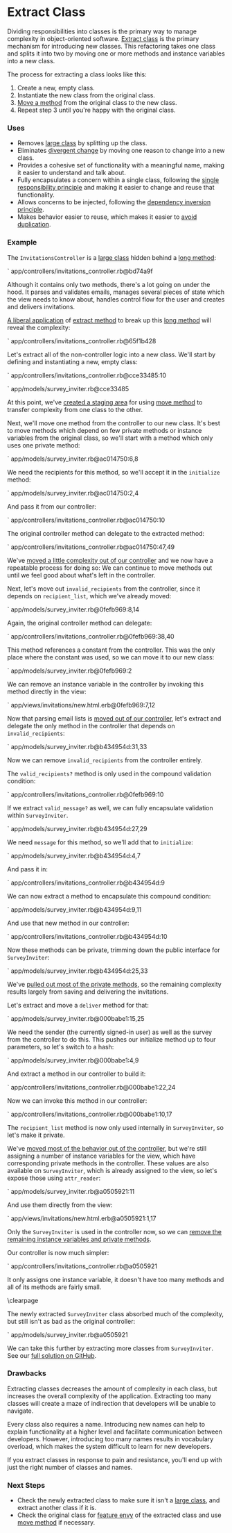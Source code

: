 # Extract Class

Dividing responsibilities into classes is the primary way to manage complexity
in object-oriented software. [Extract class](#extract-class) is the primary mechanism for
introducing new classes. This refactoring takes one class and splits it into two
by moving one or more methods and instance variables into a new class.

The process for extracting a class looks like this:

1. Create a new, empty class.
2. Instantiate the new class from the original class.
3. [Move a method](#move-method) from the original class to the new class.
4. Repeat step 3 until you're happy with the original class.

### Uses

* Removes [large class](#large-class) by splitting up the class.
* Eliminates [divergent change](#divergent-change) by moving one reason to
  change into a new class.
* Provides a cohesive set of functionality with a meaningful name, making it
  easier to understand and talk about.
* Fully encapsulates a concern within a single class, following the [single
  responsibility principle](#single-responsibility-principle) and making it
  easier to change and reuse that functionality.
* Allows concerns to be injected, following the [dependency inversion
  principle](#dependency-inversion-principle).
* Makes behavior easier to reuse, which makes it easier to [avoid duplication](#dry).

### Example

The `InvitationsController` is a [large class](#large-class) hidden behind a
[long method](#long-method):

` app/controllers/invitations_controller.rb@bd74a9f

Although it contains only two methods, there's a lot going on under the hood. It
parses and validates emails, manages several pieces of state which the view needs
to know about, handles control flow for the user and creates and delivers
invitations.

[A liberal
application](https://github.com/thoughtbot/ruby-science/commit/65f1b428) of
[extract method](#extract-method) to break up this [long method](#long-method)
will reveal the complexity:

` app/controllers/invitations_controller.rb@65f1b428

Let's extract all of the non-controller logic into a new class. We'll start by
defining and instantiating a new, empty class:

` app/controllers/invitations_controller.rb@cce33485:10

` app/models/survey_inviter.rb@cce33485

At this point, we've [created a staging
area](https://github.com/thoughtbot/ruby-science/commit/cce33485) for using
[move method](#move-method) to transfer complexity from one class to the other.

Next, we'll move one method from the controller to our new class. It's best to
move methods which depend on few private methods or instance variables from the
original class, so we'll start with a method which only uses one private method:

` app/models/survey_inviter.rb@ac014750:6,8

We need the recipients for this method, so we'll accept it in the `initialize`
method:

` app/models/survey_inviter.rb@ac014750:2,4

And pass it from our controller:

` app/controllers/invitations_controller.rb@ac014750:10

The original controller method can delegate to the extracted method:

` app/controllers/invitations_controller.rb@ac014750:47,49

We've [moved a little complexity out of our
controller](https://github.com/thoughtbot/ruby-science/commit/ac014750) and we
now have a repeatable process for doing so: We can continue to move methods out
until we feel good about what's left in the controller.

Next, let's move out `invalid_recipients` from the controller, since it depends
on `recipient_list`, which we've already moved:

` app/models/survey_inviter.rb@0fefb969:8,14

Again, the original controller method can delegate:

` app/controllers/invitations_controller.rb@0fefb969:38,40

This method references a constant from the controller. This was the only place
where the constant was used, so we can move it to our new class:

` app/models/survey_inviter.rb@0fefb969:2

We can remove an instance variable in the controller by invoking this method
directly in the view:

` app/views/invitations/new.html.erb@0fefb969:7,12

Now that parsing email lists is [moved out of our
controller](https://github.com/thoughtbot/ruby-science/commit/0fefb969), let's
extract and delegate the only method in the controller that depends on
`invalid_recipients`:

` app/models/survey_inviter.rb@b434954d:31,33

Now we can remove `invalid_recipients` from the controller entirely.

The `valid_recipients?` method is only used in the compound validation
condition:

` app/controllers/invitations_controller.rb@0fefb969:10

If we extract `valid_message?` as well, we can fully encapsulate validation
within `SurveyInviter`.

` app/models/survey_inviter.rb@b434954d:27,29

We need `message` for this method, so we'll add that to `initialize`:

` app/models/survey_inviter.rb@b434954d:4,7

And pass it in:

` app/controllers/invitations_controller.rb@b434954d:9

We can now extract a method to encapsulate this compound condition:

` app/models/survey_inviter.rb@b434954d:9,11

And use that new method in our controller:

` app/controllers/invitations_controller.rb@b434954d:10

Now these methods can be private, trimming down the public interface for
`SurveyInviter`:

` app/models/survey_inviter.rb@b434954d:25,33

We've [pulled out most of the private
methods](https://github.com/thoughtbot/ruby-science/commit/b434954d), so the
remaining complexity results largely from saving and delivering the invitations.

Let's extract and move a `deliver` method for that:

` app/models/survey_inviter.rb@000babe1:15,25

We need the sender (the currently signed-in user) as well as the survey from the
controller to do this. This pushes our initialize method up to four parameters,
so let's switch to a hash:

` app/models/survey_inviter.rb@000babe1:4,9

And extract a method in our controller to build it:

` app/controllers/invitations_controller.rb@000babe1:22,24

Now we can invoke this method in our controller:

` app/controllers/invitations_controller.rb@000babe1:10,17

The `recipient_list` method is now only used internally in `SurveyInviter`, so
let's make it private.

We've [moved most of the behavior out of the
controller](https://github.com/thoughtbot/ruby-science/commit/000babe1), but
we're still assigning a number of instance variables for the view, which have
corresponding private methods in the controller. These values are also available
on `SurveyInviter`, which is already assigned to the view, so let's expose those
using `attr_reader`:

` app/models/survey_inviter.rb@a0505921:11

And use them directly from the view:

` app/views/invitations/new.html.erb@a0505921:1,17

Only the `SurveyInviter` is used in the controller now, so we can [remove the
remaining instance variables and private
methods](https://github.com/thoughtbot/ruby-science/commit/a0505921).

Our controller is now much simpler:

` app/controllers/invitations_controller.rb@a0505921

It only assigns one instance variable, it doesn't have too many methods and all
of its methods are fairly small.

\clearpage

The newly extracted `SurveyInviter` class absorbed much of the complexity, but
still isn't as bad as the original controller:

` app/models/survey_inviter.rb@a0505921

We can take this further by extracting more classes from `SurveyInviter`. See
our [full solution on
GitHub](https://github.com/thoughtbot/ruby-science/commit/fd6cd8d5).

### Drawbacks

Extracting classes decreases the amount of complexity in each class, but
increases the overall complexity of the application. Extracting too many classes
will create a maze of indirection that developers will be unable to navigate.

Every class also requires a name. Introducing new names can help to
explain functionality at a higher level and facilitate communication between
developers. However, introducing too many names results in vocabulary overload,
which makes the system difficult to learn for new developers.

If you extract classes in response to pain and resistance, you'll end up with just
the right number of classes and names.

### Next Steps

* Check the newly extracted class to make sure it isn't a [large
  class](#large-class), and extract another class if it is.
* Check the original class for [feature envy](#feature-envy) of the extracted
  class and use [move method](#move-method) if necessary.